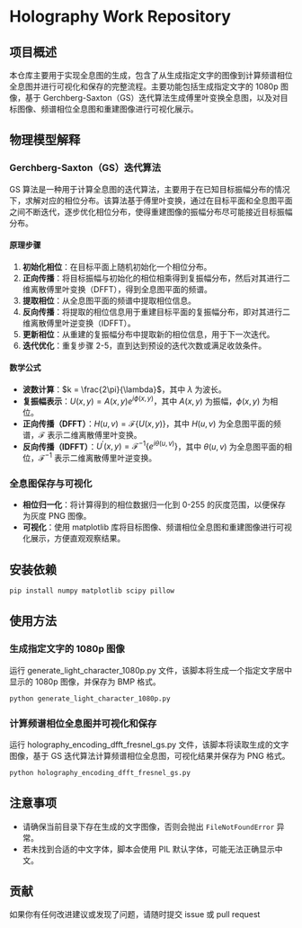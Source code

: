 # Holography Work Repository

## 项目概述

本仓库主要用于实现全息图的生成，包含了从生成指定文字的图像到计算频谱相位全息图并进行可视化和保存的完整流程。主要功能包括生成指定文字的 1080p 图像，基于 Gerchberg-Saxton（GS）迭代算法生成傅里叶变换全息图，以及对目标图像、频谱相位全息图和重建图像进行可视化展示。

## 物理模型解释

### Gerchberg-Saxton（GS）迭代算法

GS 算法是一种用于计算全息图的迭代算法，主要用于在已知目标振幅分布的情况下，求解对应的相位分布。该算法基于傅里叶变换，通过在目标平面和全息图平面之间不断迭代，逐步优化相位分布，使得重建图像的振幅分布尽可能接近目标振幅分布。

#### 原理步骤

1. **初始化相位**：在目标平面上随机初始化一个相位分布。
2. **正向传播**：将目标振幅与初始化的相位相乘得到复振幅分布，然后对其进行二维离散傅里叶变换（DFFT），得到全息图平面的频谱。
3. **提取相位**：从全息图平面的频谱中提取相位信息。
4. **反向传播**：将提取的相位信息用于重建目标平面的复振幅分布，即对其进行二维离散傅里叶逆变换（IDFFT）。
5. **更新相位**：从重建的复振幅分布中提取新的相位信息，用于下一次迭代。
6. **迭代优化**：重复步骤 2-5，直到达到预设的迭代次数或满足收敛条件。

#### 数学公式

- **波数计算**：$k = \frac{2\pi}{\lambda}$，其中 $\lambda$ 为波长。
- **复振幅表示**：$U(x,y) = A(x,y)e^{i\phi(x,y)}$，其中 $A(x,y)$ 为振幅，$\phi(x,y)$ 为相位。
- **正向传播（DFFT）**：$H(u,v) = \mathcal{F}\{U(x,y)\}$，其中 $H(u,v)$ 为全息图平面的频谱，$\mathcal{F}$ 表示二维离散傅里叶变换。
- **反向传播（IDFFT）**：$U^{\prime}(x,y) = \mathcal{F}^{-1}\{e^{i\theta(u,v)}\}$，其中 $\theta(u,v)$ 为全息图平面的相位，$\mathcal{F}^{-1}$ 表示二维离散傅里叶逆变换。

### 全息图保存与可视化

- **相位归一化**：将计算得到的相位数据归一化到 0-255 的灰度范围，以便保存为灰度 PNG 图像。
- **可视化**：使用 matplotlib 库将目标图像、频谱相位全息图和重建图像进行可视化展示，方便直观观察结果。

## 安装依赖

```bash
pip install numpy matplotlib scipy pillow
```

## 使用方法

### 生成指定文字的 1080p 图像

运行 generate_light_character_1080p.py 文件，该脚本将生成一个指定文字居中显示的 1080p 图像，并保存为 BMP 格式。

```bash
python generate_light_character_1080p.py
```

### 计算频谱相位全息图并可视化和保存

运行 holography_encoding_dfft_fresnel_gs.py 文件，该脚本将读取生成的文字图像，基于 GS 迭代算法计算频谱相位全息图，可视化结果并保存为 PNG 格式。

```bash
python holography_encoding_dfft_fresnel_gs.py
```

## 注意事项

- 请确保当前目录下存在生成的文字图像，否则会抛出 `FileNotFoundError` 异常。
- 若未找到合适的中文字体，脚本会使用 PIL 默认字体，可能无法正确显示中文。

## 贡献

如果你有任何改进建议或发现了问题，请随时提交 issue 或 pull request